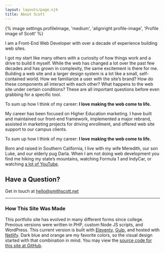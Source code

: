 ```yaml
---
layout: layouts/page.njk
title: About Scott
---
```

{% image settings.profileImage, 'medium', 'alignright profile-image', 'Profile image of Scott' %}

<p class="intro">I am a Front-End Web Developer with over a decade of experience building web sites.</p>

I got my start like many others with a curiosity of how things work and a drive to build it myself. While the web has changed a lot over the past few decades and has grown in complexity, the same excitement is there for me. Building a web site and a larger design system is a lot like a small, self-contained world. How we familiarize a user with the site’s brand? How do these components all interact with each other? What happens to the web site under certain conditions? These are all important questions before even grabbing for a specific tool.

To sum up how I think of my career: **I love making the web come to life.**

My career has been focused on Higher Education marketing. I have built and maintained our front-end framework, implemented a major rebrand, assisted in marketing projects for driving enrollment, and offered web site support to our campus clients.

To sum up how I think of my career: **I love making the web come to life.**

Born and raised in Southern California, I live with my wife Meredith, our son Luke, and our elderly pug Darla. When I am not doing web development you find me hiking my state’s mountains, watching Formula 1 and IndyCar, or watching [a lot of YouTube](https://www.youtube.com/channel/UCbpMy0Fg74eXXkvxJrtEn3w).

## Have a Question?

Get in touch at [hello@smithscott.net](mailto:hello@smithscott.net)

- - -

### How This Site Was Made

This portfolio site has evolved in many different forms since college. Previous versions were written in PHP, custom Node JS scripts, and WordPress. This current version is built with [Eleventy](https://www.11ty.dev), [Gulp](https://gulpjs.com), and hosted with [Netlify](https://www.netlify.com). Dark blue and orange are my favorite colors, so the visual design started with that combination in mind. You may view the [source code for this site at GitHub](https://github.com/sts24/sts-eleventy).